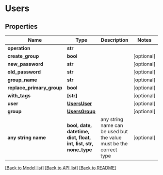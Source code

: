# Users


## Properties
Name | Type | Description | Notes
------------ | ------------- | ------------- | -------------
**operation** | **str** |  | 
**create_group** | **bool** |  | [optional] 
**new_password** | **str** |  | [optional] 
**old_password** | **str** |  | [optional] 
**group_name** | **str** |  | [optional] 
**replace_primary_group** | **bool** |  | [optional] 
**with_tags** | **[str]** |  | [optional] 
**user** | [**UsersUser**](UsersUser.md) |  | [optional] 
**group** | [**UsersGroup**](UsersGroup.md) |  | [optional] 
**any string name** | **bool, date, datetime, dict, float, int, list, str, none_type** | any string name can be used but the value must be the correct type | [optional]

[[Back to Model list]](../README.md#documentation-for-models) [[Back to API list]](../README.md#documentation-for-api-endpoints) [[Back to README]](../README.md)


